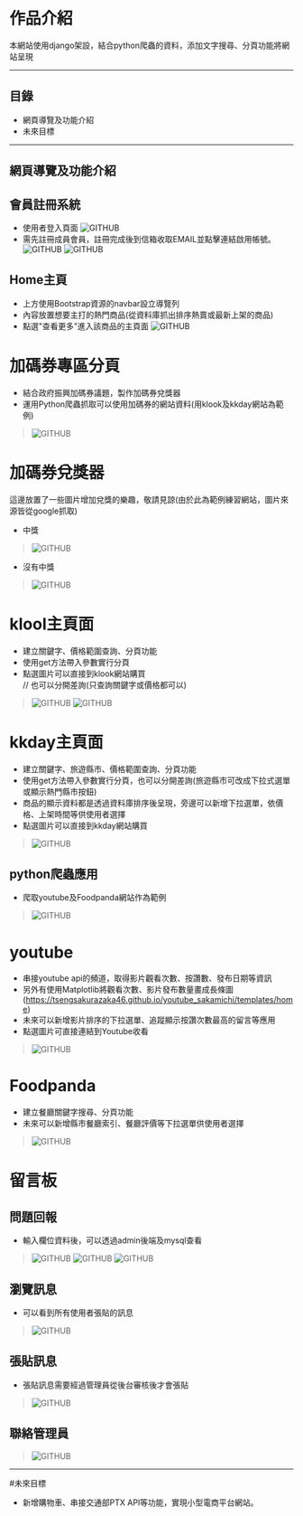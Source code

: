 # 作品介紹

本網站使用django架設，結合python爬蟲的資料，添加文字搜尋、分頁功能將網站呈現

****
## 目錄
* 網頁導覽及功能介紹
* 未來目標

****
## 網頁導覽及功能介紹

## 會員註冊系統
* 使用者登入頁面
![GITHUB](img_storage/login_page.png)
* 需先註冊成員會員，註冊完成後到信箱收取EMAIL並點擊連結啟用帳號。
![GITHUB](img_storage/register_page.png)
![GITHUB](img_storage/register_over.png)

## Home主頁  
* 上方使用Bootstrap資源的navbar設立導覽列  
* 內容放置想要主打的熱門商品(從資料庫抓出排序熱賣或最新上架的商品)  
* 點選"查看更多"進入該商品的主頁面
![GITHUB](img_storage/showIndex.png)

# 加碼券專區分頁
* 結合政府振興加碼券議題，製作加碼券兌獎器  
* 運用Python爬蟲抓取可以使用加碼券的網站資料(用klook及kkday網站為範例) 
>![GITHUB](img_storage/ticket.png)

# 加碼券兌獎器  
這邊放置了一些圖片增加兌獎的樂趣，敬請見諒(由於此為範例練習網站，圖片來源皆從google抓取)  
* 中獎
>![GITHUB](img_storage/get_ticket.png)   
* 沒有中獎
>![GITHUB](img_storage/noticket.png)  

# klool主頁面  
* 建立關鍵字、價格範圍查詢、分頁功能  
* 使用get方法帶入參數實行分頁
* 點選圖片可以直接到klook網站購買  
// 也可以分開差詢(只查詢關鍵字或價格都可以)
>![GITHUB](img_storage/klook_url.png) 
>![GITHUB](img_storage/klook_search.png)  

# kkday主頁面 
* 建立關鍵字、旅遊縣市、價格範圍查詢、分頁功能  
* 使用get方法帶入參數實行分頁，也可以分開差詢(旅遊縣市可改成下拉式選單或顯示熱門縣市按鈕)
* 商品的顯示資料都是透過資料庫排序後呈現，旁邊可以新增下拉選單，依價格、上架時間等供使用者選擇
* 點選圖片可以直接到kkday網站購買 
>![GITHUB](img_storage/kkday_search.png)  
 
## python爬蟲應用
* 爬取youtube及Foodpanda網站作為範例
>![GITHUB](img_storage/爬蟲專區.png)

# youtube
* 串接youtube api的頻道，取得影片觀看次數、按讚數、發布日期等資訊
* 另外有使用Matplotlib將觀看次數、影片發布數量畫成長條圖(https://tsengsakurazaka46.github.io/youtube_sakamichi/templates/home)
* 未來可以新增影片排序的下拉選單、追蹤顯示按讚次數最高的留言等應用
* 點選圖片可直接連結到Youtube收看
>![GITHUB](img_storage/youtube_page.png)  

# Foodpanda
* 建立餐廳關鍵字搜尋、分頁功能
* 未來可以新增縣市餐廳索引、餐廳評價等下拉選單供使用者選擇
>![GITHUB](img_storage/foodpanda_search.png)

# 留言板

## 問題回報
* 輸入欄位資料後，可以透過admin後端及mysql查看
>![GITHUB](img_storage/message.png)
>![GITHUB](img_storage/message_mysql.png)
>![GITHUB](img_storage/message_admin.png)

## 瀏覽訊息
* 可以看到所有使用者張貼的訊息
>![GITHUB](img_storage/blog_page.png)

## 張貼訊息
* 張貼訊息需要經過管理員從後台審核後才會張貼
>![GITHUB](img_storage/blog_post.png)

## 聯絡管理員
>![GITHUB](img_storage/messageToAdmin.png)

****
#未來目標
* 新增購物車、串接交通部PTX API等功能，實現小型電商平台網站。
